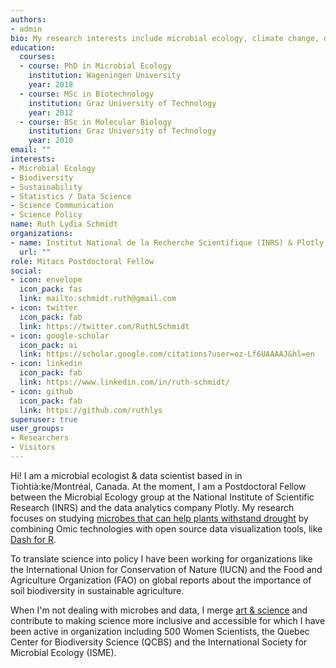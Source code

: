 ```yaml
---
authors:
- admin
bio: My research interests include microbial ecology, climate change, data science and visualization.
education:
  courses:
  - course: PhD in Microbial Ecology 
    institution: Wageningen University
    year: 2018
  - course: MSc in Biotechnology 
    institution: Graz University of Technology
    year: 2012
  - course: BSc in Molecular Biology 
    institution: Graz University of Technology
    year: 2010
email: ""
interests:
- Microbial Ecology
- Biodiversity
- Sustainability
- Statistics / Data Science
- Science Communication
- Science Policy
name: Ruth Lydia Schmidt
organizations:
- name: Institut National de la Recherche Scientifique (INRS) & Plotly
  url: ""
role: Mitacs Postdoctoral Fellow
social:
- icon: envelope 
  icon_pack: fas
  link: mailto:schmidt.ruth@gmail.com
- icon: twitter
  icon_pack: fab
  link: https://twitter.com/RuthLSchmidt
- icon: google-scholar
  icon_pack: ai
  link: https://scholar.google.com/citations?user=oz-Lf6UAAAAJ&hl=en
- icon: linkedin
  icon_pack: fab
  link: https://www.linkedin.com/in/ruth-schmidt/
- icon: github
  icon_pack: fab
  link: https://github.com/ruthlys
superuser: true
user_groups:
- Researchers
- Visitors
---
```


Hi! I am a microbial ecologist & data scientist based in in Tiohtià:ke/Montréal, Canada. At the moment, I am a Postdoctoral Fellow between the Microbial Ecology group at the National Institute of Scientific Research (INRS) and the data analytics company Plotly. My research focuses on studying [microbes that can help plants withstand drought](https://theconversation.com/microbial-aromas-might-save-crops-from-drought-103960) by combining Omic technologies with open source data visualization tools, like [Dash for R](https://medium.com/plotly/announcing-dash-for-r-82dce99bae13). 

To translate science into policy I have been working for organizations like the International Union for Conservation of Nature (IUCN) and the Food and Agriculture Organization (FAO) on global reports about the importance of soil biodiversity in sustainable agriculture. 

When I'm not dealing with microbes and data, I merge [art & science](https://www.sciartmagazine.com/the-art-of-microbial-communication.html) and contribute to making science more inclusive and accessible for which I have been active in organization including 500 Women Scientists, the Quebec Center for Biodiversity Science (QCBS) and the International Society for Microbial Ecology (ISME). 


